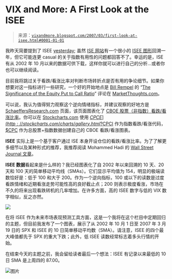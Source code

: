 <!--yml

分类：未分类

date: 2024-05-18 15:53:15

-->

# VIX and More: A First Look at the ISEE

> 来源：[`vixandmore.blogspot.com/2007/03/first-look-at-isee.html#0001-01-01`](http://vixandmore.blogspot.com/2007/03/first-look-at-isee.html#0001-01-01)

我昨天简要提到了 ISEE [yesterday](http://vixandmore.blogspot.com/search/label/ISEE); 虽然 [ISE 网站](http://www.iseoptions.com/marketplace/statistics/sentiment_index.asp)有一个很小的 [ISEE 图形](http://i104.photobucket.com/albums/m163/bl82/ISEE031607.gif)回溯一年，但它可能连更 casual 的关于指数有用性的问题都回答不了。幸运的是，ISE 有从 2002 年 10 月以来的数据可供下载，这样你就可以进行自己的分析…或者你也可以继续阅读。

目前我将跳过关于看跌/看涨比率对判断市场转折点是否有用的争论细节。如果你想要对这一指标进行一些研究，一个好的开始地点是 [Bill Rempel](http://www.billakanodoodahs.com/) 的 “[The Significance of the Equity Put to Call Ratio](http://www.marketthoughts.com/z20050728.html)” 评论在 [MarketThoughts.com](http://www.marketthoughts.com/index.html)。

可以说，我认为值得努力观察这个逆向情绪指标，并建议观察的好地方是 [SchaeffersResearch.com](http://www.schaeffersresearch.com/) 页面，该页面图表化了 [CBOE 股票（非指数）看跌/看涨比率](http://www.schaeffersresearch.com/streetools/market_tools/cboe_eqpcr.aspx)。你可以在 [Stockcharts.com](http://stockcharts.com/) 使用 [$CPCE](http://stockcharts.com/charts/gallery.html?%24cpce) 作为股票看跌/看涨代码，[$CPCI](http://stockcharts.com/charts/gallery.html?%24cpci) 作为指数看跌/看涨代码，[$CPC](http://stockcharts.com/charts/gallery.html?%24cpc) 作为总股票+指数数据创建自己的 CBOE 看跌/看涨图表。

**ISEE** 实际上是一个基于客户通过 ISE 本身开设仓位的看跌/看涨比率。为了了解更多细节以及某种形式的推荐，我推荐阅读 Mohammed Hadi 的 [Wall Street Journal 文章](http://www.iseoptions.com/market_data/ISEE_WSJ_110705.pdf)。

**ISEE 数据**看起来是什么样的？我已经图表化了自 2002 年以来回溯的 10 天、20 天和 100 天的简单移动平均线（SMAs）。它们显示平均值为 154，明显的极端读数恰好是：低于 100 和大于 200。作为一个逆向指标，100 或以下的读数是过度看跌情绪和近期看涨走势可能性高的良好截止点；200 则表示极度看涨，市场在不久的将来出现看跌转机的几率增加。在许多方面，高的 ISEE 数字与低的 VIX 数字相似，反之亦然。

![](http://i104.photobucket.com/albums/m163/bl82/ISEESMAs031907.gif)

在将 ISEE 作为未来市场表现预测工具方面，这是一个我将在这个栏目中定期回归的主题，但目前我发布了一个图表，展示了从 2002 年 10 月 1 日至 2007 年 3 月 19 日的 SPX 和 ISEE 的 10 日简单移动平均数（SMA）。请注意，ISEE 的四个最大峰值都先于 SPX 的重大下跌；此外，低 ISEE 读数经常标志着多头行情的开始。

在结束今天的主题之前，我会留给读者最后一个想法：ISEE 有记录以来最低的 10 日 SMA 是上周四的 87.00。

![图片](http://i104.photobucket.com/albums/m163/bl82/ISEE-SPX031907.gif)
